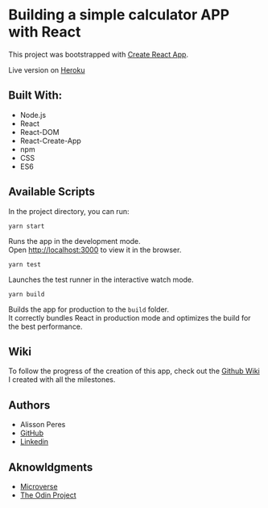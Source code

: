 # Building a simple calculator APP with React

This project was bootstrapped with [Create React App](https://github.com/facebook/create-react-app).

Live version on [Heroku](https://magicians-calculator.herokuapp.com/)

## Built With:

- Node.js
- React
- React-DOM
- React-Create-App
- npm
- CSS
- ES6

## Available Scripts

In the project directory, you can run:

`yarn start`

Runs the app in the development mode.<br />
Open [http://localhost:3000](http://localhost:3000) to view it in the browser.

`yarn test`

Launches the test runner in the interactive watch mode.<br />

`yarn build`

Builds the app for production to the `build` folder.<br />
It correctly bundles React in production mode and optimizes the build for the best performance.

## Wiki

To follow the progress of the creation of this app, check out the [Github Wiki](https://github.com/alissonperes/mv_simple_react_calculator/wiki) I created with all the milestones.

## Authors

- Alisson Peres
- [GitHub](https://github.com/alissonperes/)
- [Linkedin](https://www.linkedin.com/in/alissonperes)

## Aknowldgments

- [Microverse](https://www.microverse.org/)
- [The Odin Project](https://www.theodinproject.com)
